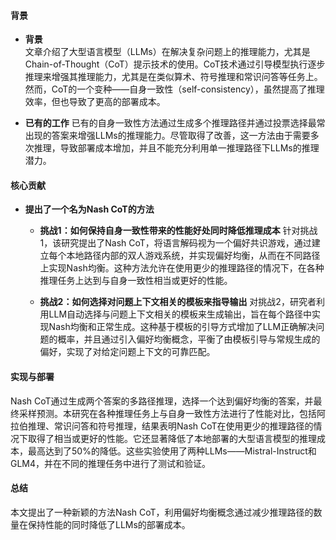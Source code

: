 #### 背景
- **背景**       
    文章介绍了大型语言模型（LLMs）在解决复杂问题上的推理能力，尤其是Chain-of-Thought（CoT）提示技术的使用。CoT技术通过引导模型执行逐步推理来增强其推理能力，尤其是在类似算术、符号推理和常识问答等任务上。然而，CoT的一个变种——自身一致性（self-consistency），虽然提高了推理效率，但也导致了更高的部署成本。

- **已有的工作**
    已有的自身一致性方法通过生成多个推理路径并通过投票选择最常出现的答案来增强LLMs的推理能力。尽管取得了改善，这一方法由于需要多次推理，导致部署成本增加，并且不能充分利用单一推理路径下LLMs的推理潜力。

#### 核心贡献
- **提出了一个名为Nash CoT的方法**
    - **挑战1：如何保持自身一致性带来的性能好处同时降低推理成本**
        针对挑战1，该研究提出了Nash CoT，将语言解码视为一个偏好共识游戏，通过建立每个本地路径内部的双人游戏系统，并实现偏好均衡，从而在不同路径上实现Nash均衡。这种方法允许在使用更少的推理路径的情况下，在各种推理任务上达到与自身一致性相当或更好的性能。

    - **挑战2：如何选择对问题上下文相关的模板来指导输出**
        对挑战2，研究者利用LLM自动选择与问题上下文相关的模板来生成输出，旨在每个路径中实现Nash均衡和正常生成。这种基于模板的引导方式增加了LLM正确解决问题的概率，并且通过引入偏好均衡概念，平衡了由模板引导与常规生成的偏好，实现了对给定问题上下文的可靠匹配。

#### 实现与部署
Nash CoT通过生成两个答案的多路径推理，选择一个达到偏好均衡的答案，并最终采样预测。本研究在各种推理任务上与自身一致性方法进行了性能对比，包括阿拉伯推理、常识问答和符号推理，结果表明Nash CoT在使用更少的推理路径的情况下取得了相当或更好的性能。它还显著降低了本地部署的大型语言模型的推理成本，最高达到了50%的降低。这些实验使用了两种LLMs——Mistral-Instruct和GLM4，并在不同的推理任务中进行了测试和验证。

#### 总结
本文提出了一种新颖的方法Nash CoT，利用偏好均衡概念通过减少推理路径的数量在保持性能的同时降低了LLMs的部署成本。